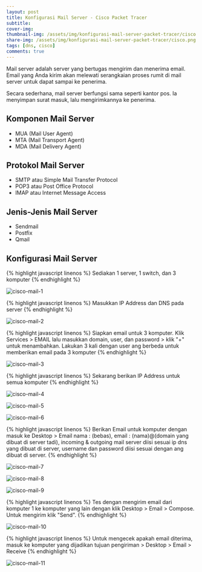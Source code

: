 ```yaml
---
layout: post
title: Konfigurasi Mail Server - Cisco Packet Tracer
subtitle: 
cover-img: 
thumbnail-img: /assets/img/konfigurasi-mail-server-packet-tracer/cisco.png
share-img: /assets/img/konfigurasi-mail-server-packet-tracer/cisco.png
tags: [dns, cisco]
comments: true
---
```


Mail server adalah server yang bertugas mengirim dan menerima email. 
Email yang Anda kirim akan melewati serangkaian proses rumit di mail server untuk dapat sampai ke penerima.

Secara sederhana, mail server berfungsi sama seperti kantor pos. Ia menyimpan surat masuk, lalu mengirimkannya ke penerima. 

## Komponen Mail Server

- MUA (Mail User Agent)
- MTA (Mail Transport Agent) 
- MDA (Mail Delivery Agent)

## Protokol Mail Server

- SMTP atau Simple Mail Transfer Protocol 
- POP3 atau Post Office Protocol 
- IMAP atau Internet Message Access

## Jenis-Jenis Mail Server

- Sendmail
- Postfix
- Qmail

## Konfigurasi Mail Server

{% highlight javascript linenos %}
Sediakan 1 server, 1 switch, dan 3 komputer
{% endhighlight %}

![cisco-mail-1](/assets/img/konfigurasi-mail-server-packet-tracer/cisco-mail-1.png)

{% highlight javascript linenos %}
Masukkan IP Address dan DNS pada server
{% endhighlight %}

![cisco-mail-2](/assets/img/konfigurasi-mail-server-packet-tracer/cisco-mail-2.png)

{% highlight javascript linenos %}
Siapkan email untuk 3 komputer. Klik Services > EMAIL 
lalu masukkan domain, user, dan password > klik "+" untuk menambahkan.
Lakukan 3 kali dengan user ang berbeda untuk memberikan email pada 3 komputer
{% endhighlight %}

![cisco-mail-3](/assets/img/konfigurasi-mail-server-packet-tracer/cisco-mail-3.png)

{% highlight javascript linenos %}
Sekarang berikan IP Address untuk semua komputer
{% endhighlight %}

![cisco-mail-4](/assets/img/konfigurasi-mail-server-packet-tracer/cisco-mail-4.png)

![cisco-mail-5](/assets/img/konfigurasi-mail-server-packet-tracer/cisco-mail-5.png)

![cisco-mail-6](/assets/img/konfigurasi-mail-server-packet-tracer/cisco-mail-6.png)

{% highlight javascript linenos %}
Berikan Email untuk komputer dengan masuk ke Desktop > Email
nama : (bebas), email : (nama)@(domain yang dibuat di server tadi),
incoming & outgoing mail server diisi sesuai ip dns yang dibuat di server,
username dan password diisi sesuai dengan ang dibuat di server.
{% endhighlight %}

![cisco-mail-7](/assets/img/konfigurasi-mail-server-packet-tracer/cisco-mail-7.png)

![cisco-mail-8](/assets/img/konfigurasi-mail-server-packet-tracer/cisco-mail-8.png)

![cisco-mail-9](/assets/img/konfigurasi-mail-server-packet-tracer/cisco-mail-9.png)

{% highlight javascript linenos %}
Tes dengan mengirim email dari komputer 1 ke komputer yang lain dengan klik Desktop > Email > Compose. Untuk mengirim klik "Send".
{% endhighlight %}

![cisco-mail-10](/assets/img/konfigurasi-mail-server-packet-tracer/cisco-mail-10.png)

{% highlight javascript linenos %}
Untuk mengecek apakah email diterima, masuk ke komputer yang dijadikan tujuan pengiriman > Desktop > Email > Receive
{% endhighlight %}

![cisco-mail-11](/assets/img/konfigurasi-mail-server-packet-tracer/cisco-mail-11.png)
